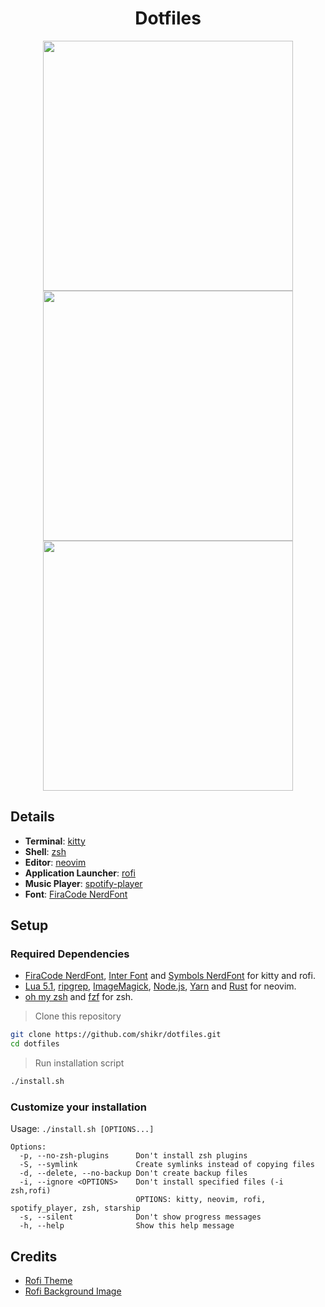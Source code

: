 <div align="center">
  <h1>Dotfiles</h1>
</div>

<p align="center">
  <img src="assets/neovim.png" width="400">
  <img src="assets/rofi.png" width="400">
  <img src="assets/spotify-player.png" width="400">
</p>

## Details

- **Terminal**: [kitty](https://github.com/kovidgoyal/kitty/)
- **Shell**: [zsh](https://www.zsh.org/)
- **Editor**: [neovim](https://github.com/neovim/neovim)
- **Application Launcher**: [rofi](https://github.com/davatorium/rofi)
- **Music Player**: [spotify-player](https://github.com/aome510/spotify-player)
- **Font**: [FiraCode NerdFont](https://www.nerdfonts.com/font-downloads)

## Setup

### Required Dependencies

- [FiraCode NerdFont](https://www.nerdfonts.com/font-downloads), [Inter Font](https://rsms.me/inter/) and [Symbols NerdFont](https://www.nerdfonts.com/font-downloads) for kitty and rofi.
- [Lua 5.1](https://www.lua.org/download.html), [ripgrep](https://github.com/BurntSushi/ripgrep#installation), [ImageMagick](https://imagemagick.org/script/download.php), [Node.js](https://nodejs.org/es/download), [Yarn](https://classic.yarnpkg.com/lang/en/docs/install/) and [Rust](https://www.rust-lang.org/tools/install) for neovim.
- [oh my zsh](https://ohmyz.sh/) and [fzf](https://github.com/junegunn/fzf) for zsh.

> Clone this repository

```sh
git clone https://github.com/shikr/dotfiles.git
cd dotfiles
```

> Run installation script

```sh
./install.sh
```

### Customize your installation

Usage: `./install.sh [OPTIONS...]`

```
Options:
  -p, --no-zsh-plugins      Don't install zsh plugins
  -S, --symlink             Create symlinks instead of copying files
  -d, --delete, --no-backup Don't create backup files
  -i, --ignore <OPTIONS>    Don't install specified files (-i zsh,rofi)
                            OPTIONS: kitty, neovim, rofi, spotify_player, zsh, starship
  -s, --silent              Don't show progress messages
  -h, --help                Show this help message
```

## Credits

- [Rofi Theme](https://github.com/adi1090x/rofi)
- [Rofi Background Image](https://www.pixiv.net/artworks/60839445)
